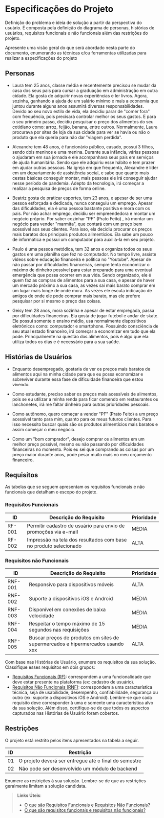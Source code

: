 # Especificações do Projeto

Definição do problema e ideia de solução a partir da perspectiva do usuário. É composta pela definição do  diagrama de personas, histórias de usuários, requisitos funcionais e não funcionais além das restrições do projeto.

Apresente uma visão geral do que será abordado nesta parte do documento, enumerando as técnicas e/ou ferramentas utilizadas para realizar a especificações do projeto

## Personas

- Laura tem 25 anos, classe média e recentemente precisou se mudar da casa dos seus pais para cursar a graduação em administração em outra cidade. Ela gosta de adquirir novas experiências e ler livros. Agora, sozinha, ganhando a ajuda de um salário mínimo e mais a economia que juntou durante alguns anos assumirá diversas responsabilidades. Devido ao seu novo estilo de vida, ela decidiu parar de "comer fora" com frequência, pois precisará controlar melhor os seus gastos. E para o seu primeiro passo, decidiu pesquisar o preço dos alimentos do seu cotidiano como: arroz, feijão, banana, entre outros. Normalmente, Laura procurava por sites de loja da sua cidade para ver se havia ou não o produto que ela queria para não dar "viagem perdida".

- Alexandre tem 48 anos, é funcionário público, casado, possui 3 filhos, sendo dois meninos e uma menina. Durante sua infância, várias pessoas o ajudaram em sua jornada e ele acompanhava seus pais em serviços de ajuda humanitária. Sendo que ele adquiriu esse hábito e tem prazer em ajudar outras pessoas. Na igreja em que frequenta, Alexandre é líder em um departamento de assistência social, e sabe que quanto mais cestas básicas conseguir montar, mais pessoas ele irá conseguir ajudar nesse período de pandemia. Adepto da tecnologia, irá começar a realizar a pesquisa de preços de forma online.

- Beatriz gosta de praticar esportes, tem 23 anos, e apesar de ser uma pessoa esforçada e dedicada, nunca conseguiu um emprego. Apesar das dificuldades, ela é uma pessoa bastante positiva e mora com os pais. Por não achar emprego, decidiu ser empreendedora e montar um negócio próprio. Por saber cozinhar "PF" (Prato Feito) , irá montar um negócio para vender "marmita", que contará com um preço bem acessível aos seus clientes. Para isso, ela decidiu procurar os preços mais baratos dos principais produtos alimentícios. Ela sabe um pouco de informática e possui um computador para auxiliá-la em seu projeto.

- Paulo é uma pessoa metódica, tem 32 anos e organiza todos os seus gastos em uma planilha que fez no computador. No tempo livre, assiste vídeos sobre educação financeira e política no "Youtube". Apesar de não passar por dificuldades financeiras, sempre tenta economizar o máximo de dinheiro possível para estar preparado para uma eventual emergência que possa ocorrer em sua vida. Sendo organizado, ele é quem faz as compras de alimentos para a sua casa, e apesar de haver um mercado próximo a sua casa, as vezes sai mais barato comprar em um lugar mais longe de onde mora. As vezes ele escuta indicação de amigos de onde ele pode comprar mais barato, mas ele prefere pesquisar por si mesmo o preço das coisas.

- Geisy tem 28 anos, mora sozinha e apesar de estar empregada, passa por dificuldades financeiras. Ela gosta de jogar futebol e andar de skate. Ele possui somente o ensino médio, usa normalmente dispositivos eletrônicos como: computador e smartphone. Possuindo consciência de seu atual estado financeiro, irá começar a economizar em tudo que ela pode. Principalmente na questão dos alimentos, pois é algo que ela utiliza todos os dias e é necessário para a sua saúde.

## Histórias de Usuários

- Enquanto desempregado, gostaria de ver os preços mais baratos de alimentos aqui na minha cidade para que eu possa economizar e sobreviver durante essa fase de dificuldade financeira que estou vivendo.

- Como estudante, preciso saber os preços mais acessíveis de alimentos, pois se eu utilizar a minha renda para ficar comendo em restaurantes ou lanchonetes, irá me faltar dinheiro para outras prioridades pessoais.

- Como autônomo, quero começar a vender "PF" (Prato Feito) a um preço acessível tanto para mim, quanto para os meus futuros clientes. Para isso necessito buscar quais são os produtos alimentícios mais baratos e assim começar o meu negócio.

- Como um "bom comprador", desejo comprar os alimentos em um melhor preço possível, mesmo eu não passando por dificuldades financeiras no momento. Pois eu sei que comprando as coisas por um preço maior durante anos, pode pesar muito mais no meu orçamento financeiro.

## Requisitos

As tabelas que se seguem apresentam os requisitos funcionais e não funcionais que detalham o escopo do projeto.

### Requisitos Funcionais

|ID    | Descrição do Requisito  | Prioridade |
|------|-----------------------------------------|----|
|RF-001| Permitir cadastro de usuário para envio de promoções via e-mail| MÉDIA|
|RF-002|Impressão na tela dos resultados com base no produto selecionado |ALTA|

### Requisitos não Funcionais

|ID     | Descrição do Requisito  |Prioridade |
|-------|-------------------------|----|
|RNF-001| Responsivo para dispositivos móveis  | ALTA|
|RNF-002| Suporte a dispositivos iOS e Android  | MÉDIA|
|RNF-003|Disponível em conexões de baixa velocidade |MÉDIA|
|RNF-004| Respeitar o tempo máximo de 15 segundos nas requisições | MÉDIA|
|RNF-005| Buscar preços de produtos em sites de supermercados e hipermercados usando xxx  |ALTA|

Com base nas Histórias de Usuário, enumere os requisitos da sua solução. Classifique esses requisitos em dois grupos:

- [Requisitos Funcionais
 (RF)](https://pt.wikipedia.org/wiki/Requisito_funcional):
 correspondem a uma funcionalidade que deve estar presente na
  plataforma (ex: cadastro de usuário).
- [Requisitos Não Funcionais
  (RNF)](https://pt.wikipedia.org/wiki/Requisito_n%C3%A3o_funcional):
  correspondem a uma característica técnica, seja de usabilidade,
  desempenho, confiabilidade, segurança ou outro (ex: suporte a
  dispositivos iOS e Android).
Lembre-se que cada requisito deve corresponder à uma e somente uma
característica alvo da sua solução. Além disso, certifique-se de que
todos os aspectos capturados nas Histórias de Usuário foram cobertos.

## Restrições

O projeto está restrito pelos itens apresentados na tabela a seguir.

|ID| Restrição                                             |
|--|-------------------------------------------------------|
|01| O projeto deverá ser entregue até o final do semestre |
|02| Não pode ser desenvolvido um módulo de backend        |


Enumere as restrições à sua solução. Lembre-se de que as restrições geralmente limitam a solução candidata.

> **Links Úteis**:
> - [O que são Requisitos Funcionais e Requisitos Não Funcionais?](https://codificar.com.br/requisitos-funcionais-nao-funcionais/)
> - [O que são requisitos funcionais e requisitos não funcionais?](https://analisederequisitos.com.br/requisitos-funcionais-e-requisitos-nao-funcionais-o-que-sao/)
